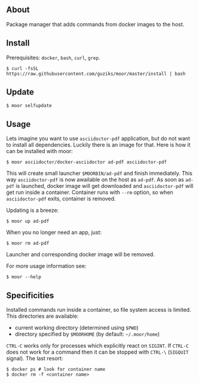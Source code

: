 ## About

Package manager that adds commands from docker images to the host.

## Install

Prerequisites: `docker`, `bash`, `curl`, `grep`.

```
$ curl -fsSL https://raw.githubusercontent.com/guziks/moor/master/install | bash
```

## Update

```
$ moor selfupdate
```

## Usage

Lets imagine you want to use `asciidoctor-pdf` application, but do not want to install all dependencies. Luckily there is an image for that. Here is how it can be installed with moor:

```
$ moor asciidoctor/docker-asciidoctor ad-pdf asciidoctor-pdf
```
 
This will create small launcher `$MOORBIN/ad-pdf` and finish immediately. This way `asciidoctor-pdf` is now awailable on the host as `ad-pdf`. As soon as `ad-pdf` is launched, docker image will get downloaded and `asciidoctor-pdf` will get run inside a container. Container runs with `--rm` option, so when `asciidoctor-pdf` exits, container is removed.

Updating is a breeze:

```
$ moor up ad-pdf
```

When you no longer need an app, just:

```
$ moor rm ad-pdf
```

Launcher and corresponding docker image will be removed.

For more usage information see:

```
$ moor --help
```

## Specificities

Installed commands run inside a container, so file system access is limited. This directories are available:

* current working directory (determined using `$PWD`)
* directory specified by `$MOORHOME` (by default: `~/.moor/home`)

`CTRL-C` works only for processes which explicitly react on `SIGINT`. If `CTRL-C` does not work for a command then it can be stopped with `CTRL-\` (`SIGQUIT` signal). The last resort:


```
$ docker ps # look for container name
$ docker rm -f <container name>
```
